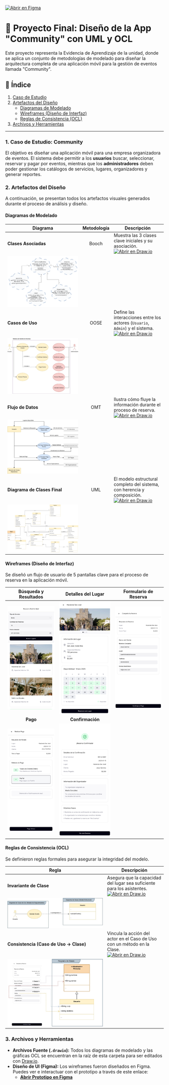 [![Abrir en Figma](https://img.shields.io/badge/Abrir%20en-Figma-orange)](https://www.figma.com/design/8LVwS06qee6yEe2VGawN0Q/Community-Mobile-App?node-id=0-1&t=pMR1NIXkv8ahIkUF-1)

# 📱 Proyecto Final: Diseño de la App "Community" con UML y OCL

Este proyecto representa la Evidencia de Aprendizaje de la unidad, donde se aplica un conjunto de metodologías de modelado para diseñar la arquitectura completa de una aplicación móvil para la gestión de eventos llamada "Community".

## 📝 Índice

1.  [Caso de Estudio](#1-caso-de-estudio-community)
2.  [Artefactos del Diseño](#2-artefactos-del-diseño)
    -   [Diagramas de Modelado](#diagramas-de-modelado)
    -   [Wireframes (Diseño de Interfaz)](#wireframes-diseño-de-interfaz)
    -   [Reglas de Consistencia (OCL)](#reglas-de-consistencia-ocl)
3.  [Archivos y Herramientas](#3-archivos-y-herramientas)

---

### **1. Caso de Estudio: Community**

El objetivo es diseñar una aplicación móvil para una empresa organizadora de eventos. El sistema debe permitir a los **usuarios** buscar, seleccionar, reservar y pagar por eventos, mientras que los **administradores** deben poder gestionar los catálogos de servicios, lugares, organizadores y generar reportes.

### **2. Artefactos del Diseño**

A continuación, se presentan todos los artefactos visuales generados durante el proceso de análisis y diseño.

#### **Diagramas de Modelado**

| Diagrama                                   | Metodología | Descripción                                                               |
| ------------------------------------------ | :---------: | ------------------------------------------------------------------------- |
| **Clases Asociadas** |    Booch    | Muestra las 3 clases clave iniciales y su asociación.<br>[![Abrir en Draw.io](https://img.shields.io/badge/Abrir%20en-Draw.io-blue)](https://app.diagrams.net/#Uhttps://raw.githubusercontent.com/scysco/OOAD/main/toUML/DDOO_U3_EA_FRSM_Booch.drawio)                    |
| ![Booch](image/DDOO_U3_EA_FRSM_Booch.jpg)  |             |                                                                           |
| **Casos de Uso** |    OOSE     | Define las interacciones entre los actores (`Usuario`, `Admin`) y el sistema.<br>[![Abrir en Draw.io](https://img.shields.io/badge/Abrir%20en-Draw.io-blue)](https://app.diagrams.net/#Uhttps://raw.githubusercontent.com/scysco/OOAD/main/toUML/DDOO_U3_EA_FRSM_OOSE.drawio) |
| ![OOSE](image/DDOO_U3_EA_FRSM_OOSE.jpg)    |             |                                                                           |
| **Flujo de Datos** |     OMT     | Ilustra cómo fluye la información durante el proceso de reserva.<br>[![Abrir en Draw.io](https://img.shields.io/badge/Abrir%20en-Draw.io-blue)](https://app.diagrams.net/#Uhttps://raw.githubusercontent.com/scysco/OOAD/main/toUML/DDOO_U3_EA_FRSM_OMT.drawio)          |
| ![OMT](image/DDOO_U3_EA_FRSM_OMT.jpg)      |             |                                                                           |
| **Diagrama de Clases Final** |     UML     | El modelo estructural completo del sistema, con herencia y composición.<br>[![Abrir en Draw.io](https://img.shields.io/badge/Abrir%20en-Draw.io-blue)](https://app.diagrams.net/#Uhttps://raw.githubusercontent.com/scysco/OOAD/main/toUML/DDOO_U3_EA_FRSM_UML.drawio)  |
| ![UML](image/DDOO_U3_EA_FRSM_UML.jpg)      |             |                                                                           |

#### **Wireframes (Diseño de Interfaz)**

Se diseñó un flujo de usuario de 5 pantallas clave para el proceso de reserva en la aplicación móvil.

| Búsqueda y Resultados | Detalles del Lugar | Formulario de Reserva |
| :---: | :---: | :---: |
| ![Screen 1](image/Community-1.png) | ![Screen 2](image/Community-2.png) | ![Screen 3](image/Community-3.png) |
| **Pago** | **Confirmación** |
| ![Screen 4](image/Community-4.png) | ![Screen 5](image/Community-5.png) |

#### **Reglas de Consistencia (OCL)**

Se definieron reglas formales para asegurar la integridad del modelo.

| Regla                                       | Descripción                                                                 |
| ------------------------------------------- | --------------------------------------------------------------------------- |
| **Invariante de Clase** | Asegura que la capacidad del lugar sea suficiente para los asistentes.<br>[![Abrir en Draw.io](https://img.shields.io/badge/Abrir%20en-Draw.io-blue)](https://app.diagrams.net/#Uhttps://raw.githubusercontent.com/scysco/OOAD/main/toUML/DDOO_U3_EA_FRSM_OCL_I.drawio)      |
| ![OCL 1](image/DDOO_U3_EA_FRSM_OCL_I.jpg)    |                                                                             |
| **Consistencia (Caso de Uso -> Clase)** | Vincula la acción del actor en el Caso de Uso con un método en la Clase.<br>[![Abrir en Draw.io](https://img.shields.io/badge/Abrir%20en-Draw.io-blue)](https://app.diagrams.net/#Uhttps://raw.githubusercontent.com/scysco/OOAD/main/toUML/DDOO_U3_EA_FRSM_OCL_II.drawio)    |
| ![OCL 2](image/DDOO_U3_EA_FRSM_OCL_II.jpg)   |                                                                             |

### **3. Archivos y Herramientas**

-   **Archivos Fuente (`.drawio`):** Todos los diagramas de modelado y las gráficas OCL se encuentran en la raíz de esta carpeta para ser editados con [Draw.io](https://app.diagrams.net/).
-   **Diseño de UI (Figma):** Los wireframes fueron diseñados en Figma. Puedes ver e interactuar con el prototipo a través de este enlace:
    -   [**Abrir Prototipo en Figma**](https://www.figma.com/design/8LVwS06qee6yEe2VGawN0Q/Community-Mobile-App?node-id=0-1&t=pMR1NIXkv8ahIkUF-1)